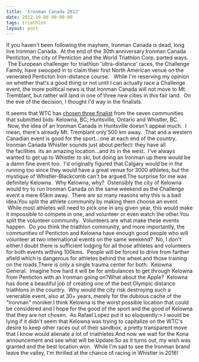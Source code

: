 ```yaml
---
title: 'Ironman Canada 2013'
date: 2012-10-08 00:00:00 
tags: triathlon
layout: post
---
```

If you haven't been following the mayhem, Ironman Canada is dead, long live Ironman Canada. &nbsp;At the end of the 30th anniversary Ironman Canada Penticton, the city of Penticton and the World Triathlon Corp. parted ways. &nbsp;The European challenger for triathlon 'ultra-distance' races, the Challenge Family, have swooped in to claim their first North American venue on the venerated Penticton Iron-distance course. &nbsp; While I'm reserving my opinion on whether that's a good thing or not until I can actually race a Challenge event, the more political news is that Ironman Canada will not move to Mt. Tremblant, but rather will land in one of three new cities in this fair land. &nbsp;On the eve of the decision, I thought I'd way in the finalists.

<a name="more"></a>It seems that WTC has [chosen three finalist](http://ironman.com/events/ironman/canada/2013-ironman-canada#axzz28MptyWA1) from the seven communities that submitted bids: Kelowna, BC; Huntsville, Ontario and Whistler, BC. &nbsp;Now, the idea of an Ironman Canada in Huntsville doesn't appeal much. &nbsp;I mean, there's already Mt. Tremblant only 500 km away. &nbsp;That and a western Canadian event is good for the sport...one at each end of the country.
Ironman Canada Whistler sounds just about perfect: they have all the facilities  its an amazing location...and its in the west.  I've always wanted to get up to Whistler to ski, but doing an Ironman up there would be a damn fine event too.  I'd originally figured that Calgary would be in the running too since they would have a great venue for 3000 athletes, but the mystique of Whistler-Blackcomb can't be argued.The surprise for me was definitely Kelowna.  Why Kelowna, why?  Ostensibly the city of Kelowna would try to run Ironman Canada on the same weekend as the Challenge event a mere 65km away.  There are so many reasons why this is a bad idea:You split the athlete community by making them choose an event.  While most athletes will need to pick one in any given year, this would make it impossible to compete in one, and volunteer or even watch the other.You split the volunteer community.  Volunteers are what make these events happen.  Do you think the triathlon community, and more importantly, the communities of Penticton and Kelowna have enough good people who will volunteer at two international events on the same weekend?  No, I don't either.I doubt there is sufficient lodging for all those athletes and volunteers for both events withing 100kms.  People will be forced to drive from farther afield which is dangerous for athletes behind the wheel and those training on the roads.There is only a single trauma center for both:  Kelowna General.  Imagine how hard it will be for ambulances to get through Kelowna from Penticton with an Ironman going on?What about the Apple?  Kelowna has done a beautiful job of creating one of the best Olympic distance triathlons in the country.  Why would the city risk destroying such a venerable event, also at 30+ years, merely for the dubious cache of the "Ironman" moniker.I think Kelowna is the worst possible location that could be considered and I hope for the good of the sport and the good of Kelowna that they are not chosen.  As Rafael Lopez put it so eloquently:> I would be lying if it didn't seem that Kelowna was trying to capitalize on the WTC's desire to keep other races out of their sandbox, a pretty transparent move that I know would alienate a lot of triathletes.And now we wait for the Kona announcement and see what will be.Update:So as it turns out, my wish was granted and the best location won.  While I'm sad to see the Ironman brand leave the valley, I'm thrilled at the chance of racing in Whistler in 2016!
